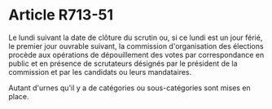 # Article R713-51

<p>Le lundi suivant la date de clôture du scrutin ou, si ce lundi est un jour férié, le premier jour ouvrable suivant, la commission d'organisation des élections procède aux opérations de dépouillement des votes par correspondance en public et en présence de scrutateurs désignés par le président de la commission et par les candidats ou leurs mandataires. </p><p>Autant d'urnes qu'il y a de catégories ou sous-catégories sont mises en place.</p>